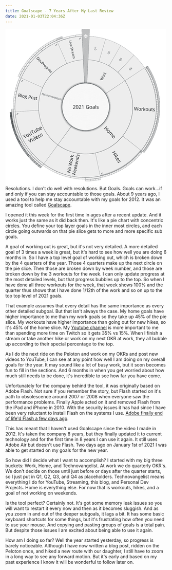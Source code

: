 ```yaml
---
title: Goalscape - 7 Years After My Last Review
date: 2021-01-03T22:04:36Z
---
```

![pic](../images/2021-goals.png)
Resolutions. I don't do well with resolutions. But Goals. Goals can work...if and only if you can stay accountable to those goals. About 9 years ago, I used a tool to help me stay accountable with my goals for 2012. It was an amazing tool called [Goalscape](http://www.goalscape.com). 

I opened it this week for the first time in ages after a recent update. And it works just the same as it did back then. It's like a pie chart with concentric circles. You define your top layer goals in the inner most circles, and each circle going outwards on that pie slice gets to more and more specific sub goals. 

A goal of working out is great, but it's not very detailed. A more detailed goal of 3 times a week is great, but it's hard to see how well you are doing 6 months in. So I have a top level goal of working out, which is broken down by the 4 quarters of the year. Those 4 quarters make up the next circle on the pie slice. Then those are broken down by week number, and those are broken down by the 3 workouts for the week. I can only update progress at the most detailed levels, but that progress bubbles up to the top. So when I have done all three workouts for the week, that week shows 100% and the quarter thus shows that I have done 1/12th of the work and so on up to the top top level of 2021 goals. 

That example assumes that every detail has the same importance as every other detailed subgoal. But that isn't always the case. My home goals have higher importance to me than my work goals so they take up 45% of the pie slice. My workouts have higher importance than going out for new hikes, so it's 45% of the home slice. My [Youtube channel](https://www.youtube.com/technovangelist) is more important to me than spending more time on Twitch so it gets 35% vs 15%. When I finish a stream or take another hike or work on my next OKR at work, they all bubble up according to their special percentage to the top.

As I do the next ride on the Peloton and work on my OKRs and post new videos to YouTube, I can see at any point how well I am doing on my overall goals for the year. It may sound like a lot of busy work, but it soon becomes fun to fill in the sections. And 6 months in when you get worried about how much still needs to be done, it's incredible to see how far you have come. 

Unfortunately for the company behind the tool, it was originally based on Adobe Flash. Not sure if you remember the story, but Flash started on it's path to obsolescence around 2007 or 2008 when everyone saw the performance problems. Finally Apple acted on it and removed Flash from the iPad and iPhone in 2010. With the security issues it has had since I have been very reluctant to install Flash on the systems I use. [Adobe finally end of life'd Flash a few days ago](https://www.adobe.com/products/flashplayer/end-of-life.html).

This has meant that I haven't used Goalscape since the video I made in 2012. It's taken the company 8 years, but they finally updated it to current technology and for the first time in 8 years I can use it again. It still uses Adobe Air but doesn't use Flash. Two days ago on January 1st of 2021 I was able to get started on my goals for the new year. 

So how did I decide what I want to accomplish? I started with my big three buckets: Work, Home, and Technovangelist. At work we do quarterly OKR's. We don't decide on those until just before or days after the quarter starts, so I just put in Q1, Q2, Q3, and Q4 as placeholders. Technovangelist means everything I do for YouTube, Streaming, this blog, and Personal Dev Projects. Home is everything else. For now that is workouts, hikes, and a goal of not working on weekends. 

Is the tool perfect? Certainly not. It's got some memory leak issues so you will want to restart it every now and then as it becomes sluggish. And as you zoom in and out of the deeper subgoals, it lags a bit. It has some basic keyboard shortcuts for some things, but it's frustrating how often you need to use your mouse. And copying and pasting groups of goals is a total pain. But despite those issues I am excited about being able to use it again. 

How am I doing so far? Well the year started yesterday, so progress is barely noticeable. Although I have now written a blog post, ridden on the Peloton once, and hiked a new route with our daughter, I still have to zoom in a long way to see any forward motion. But it's early and based on my past experience I know it will be wonderful to follow later on. 


